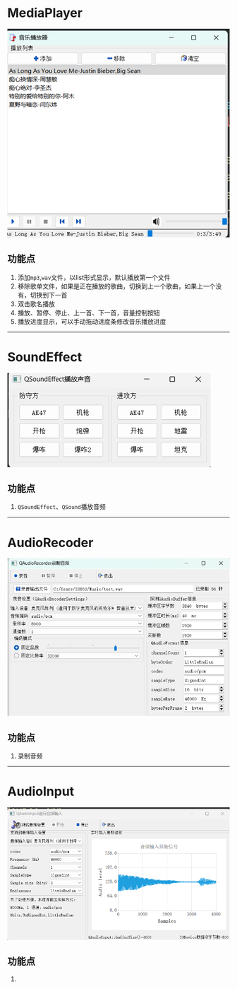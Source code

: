 # MediaPlayer

![image-20230611182914087](./assets/image-20230611182914087.png)

## 功能点

1. 添加`mp3`,`wav`文件，以list形式显示，默认播放第一个文件
2. 移除歌单文件，如果是正在播放的歌曲，切换到上一个歌曲，如果上一个没有，切换到下一首
3. 双击歌名播放
4. 播放、暂停、停止、上一首、下一首，音量控制按钮
5. 播放进度显示，可以手动拖动进度条修改音乐播放进度

---

# SoundEffect

![image-20230611200024609](./assets/image-20230611200024609.png)

## 功能点

1. `QSoundEffect`、`QSound`播放音频

---

# AudioRecoder

![image-20230611201032067](./assets/image-20230611201032067.png)

## 功能点

1. 录制音频

---

# AudioInput

![image-20230611202528348](./assets/image-20230611202528348.png)

## 功能点

1. 